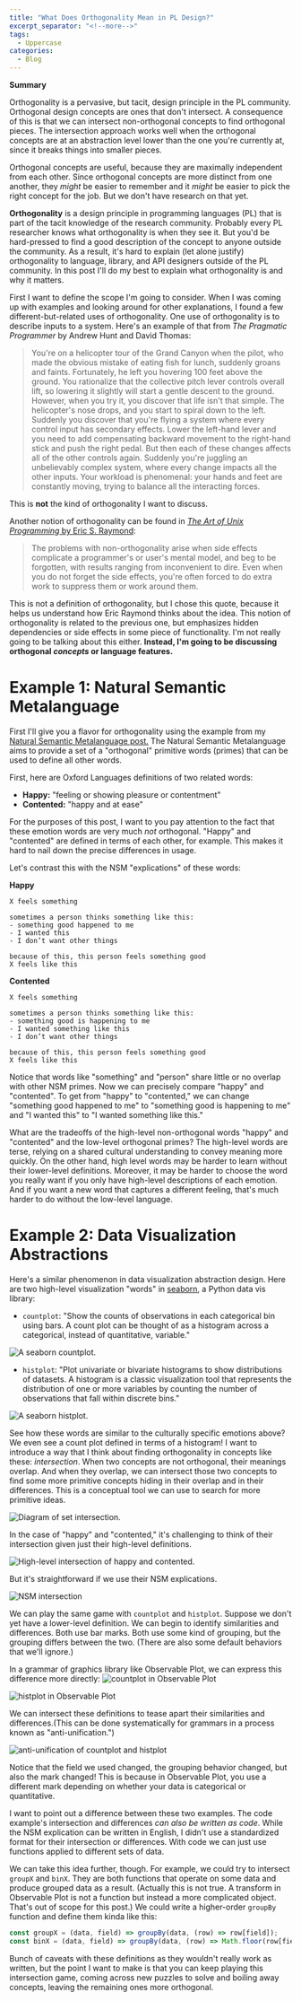 ```yaml
---
title: "What Does Orthogonality Mean in PL Design?"
excerpt_separator: "<!--more-->"
tags:
  - Uppercase
categories:
  - Blog
---
```


<div class="notice--info">
<p><b>Summary</b></p>
<p>Orthogonality is a pervasive, but tacit, design principle in the PL community. Orthogonal design
concepts are ones that don't intersect. A consequence of this is that we can intersect
non-orthogonal concepts to find orthogonal pieces. The intersection approach works well when the
orthogonal concepts are at an abstraction level lower than the one you're currently at, since it
breaks things into smaller pieces.</p>

<p>Orthogonal concepts are useful, because they are maximally independent from each other. Since
orthogonal concepts are more distinct from one another, they <i>might</i> be easier to remember and it
<i>might</i> be easier to pick the right concept for the job. But we don't have research on that yet.</p>
</div>

**Orthogonality** is a design principle in programming languages (PL) that is part of the tacit knowledge
of the research community. Probably every PL researcher knows what orthogonality is when they see
it. But you'd be hard-pressed to find a good description of the concept to anyone outside the
community. As a result, it's hard to explain (let alone justify) orthogonality to language, library,
and API designers outside of the PL community. In this post I'll do my best to explain what
orthogonality is and why it matters.

First I want to define the scope I'm going to consider. When I was coming up with examples and
looking around for other explanations, I found a few different-but-related uses of orthogonality.
One use of orthogonality is to describe inputs to a system. Here's an example of that from _The
Pragmatic Programmer_ by Andrew Hunt and David Thomas:

> You're on a helicopter tour of the Grand Canyon when the pilot, who made the obvious mistake of eating fish for lunch, suddenly groans and faints. Fortunately, he left you hovering 100 feet above the ground. You rationalize that the collective pitch lever controls overall lift, so lowering it slightly will start a gentle descent to the ground. However, when you try it, you discover that life isn't that simple. The helicopter's nose drops, and you start to spiral down to the left. Suddenly you discover that you're flying a system where every control input has secondary effects. Lower the left-hand lever and you need to add compensating backward movement to the right-hand stick and push the right pedal. But then each of these changes affects all of the other controls again. Suddenly you're juggling an unbelievably complex system, where every change impacts all the other inputs. Your workload is phenomenal: your hands and feet are constantly moving, trying to balance all the interacting forces.

This is **not** the kind of orthogonality I want to discuss.

Another notion of orthogonality can be found in [_The Art of Unix Programming_ by Eric S. Raymond](http://www.catb.org/~esr/writings/taoup/html/ch04s02.html#orthogonality):

> The problems with non-orthogonality arise when side effects complicate a programmer's or user's mental model, and beg to be forgotten, with results ranging from inconvenient to dire. Even when you do not forget the side effects, you're often forced to do extra work to suppress them or work around them.

This is not a definition of orthogonality, but I chose this quote, because it helps us understand
how Eric Raymond thinks about the idea. This notion of orthogonality is related to the previous one, but emphasizes hidden dependencies or side
effects in some piece of functionality. I'm not really going to be talking about this either.
**Instead, I'm going to be discussing orthogonal _concepts_ or language features.**

# Example 1: Natural Semantic Metalanguage

First I'll give you a flavor for orthogonality using the example from my [Natural Semantic
Metalanguage post.](../comparative-pl-linguistics/) The Natural Semantic Metalanguage aims to
provide a set of a "orthogonal" primitive words (primes) that can be used to define all other words.

First, here are Oxford Languages definitions of two related words:

- **Happy:** "feeling or showing pleasure or contentment"
- **Contented:** "happy and at ease"

For the purposes of this post, I want to you pay attention to the fact that these emotion words are
very much _not_ orthogonal. "Happy" and "contented" are defined in terms of each other, for example.
This makes it hard to nail down the precise differences in usage.

Let's contrast this with the NSM "explications" of these words:

**Happy**

```
X feels something

sometimes a person thinks something like this:
- something good happened to me
- I wanted this
- I don’t want other things

because of this, this person feels something good
X feels like this
```

**Contented**

```
X feels something

sometimes a person thinks something like this:
- something good is happening to me
- I wanted something like this
- I don’t want other things

because of this, this person feels something good
X feels like this
```

Notice that words like "something" and "person" share little or no overlap with other NSM
primes. Now we can precisely compare "happy" and "contented". To get from "happy" to "contented," we
can change "something good happened to me" to "something good is happening to me" and "I wanted
this" to "I wanted something like this."

What are the tradeoffs of the high-level non-orthogonal words "happy" and "contented" and the low-level orthogonal primes? The high-level words are terse, relying on a shared cultural
understanding to convey meaning more quickly. On the other hand, high level words may be harder to
learn without their lower-level definitions. Moreover, it may be harder to choose the word you
really want if you only have high-level descriptions of each emotion. And if you want a new word
that captures a different feeling, that's much harder to do without the low-level language.

<!-- Notice also that, while we do have to trade off between high-level words like "happy" and low-level
words like "good," the NSM explication is (nearly) perfectly good English, so we can express both
the word "happy" its explication in the same language. -->

# Example 2: Data Visualization Abstractions

Here's a similar phenomenon in data visualization abstraction design. Here are two high-level
visualization "words" in [seaborn](https://seaborn.pydata.org/index.html), a Python data vis
library:

- `countplot`: "Show the counts of observations in each categorical bin using bars. A count plot can be thought of as a histogram across a categorical, instead of quantitative, variable."

![A seaborn countplot.](https://seaborn.pydata.org/_images/countplot_2_0.png)

- `histplot`: "Plot univariate or bivariate histograms to show distributions of datasets. A histogram is a classic visualization tool that represents the distribution of one or more variables by counting the number of observations that fall within discrete bins."

![A seaborn histplot.](https://seaborn.pydata.org/_images/histplot_1_0.png)

See how these words are similar to the culturally specific emotions above? We even see a count plot
defined in terms of a histogram! I want to introduce a way that I think about finding orthogonality
in concepts like these: _intersection_. When two concepts are not orthogonal, their meanings
overlap. And when they overlap, we can intersect those two concepts to find some more primitive
concepts hiding in their overlap and in their differences. This is a conceptual tool we can use to
search for more primitive ideas.

![Diagram of set intersection.](../../assets/images/symbolic-intersection.png)

In the case of "happy" and "contented," it's challenging to think of their intersection given just
their high-level definitions.

![High-level intersection of happy and contented.](../../assets/images/intersection-without-defn.png)

But it's straightforward if we use their NSM explications.

![NSM intersection](../../assets/images/nsm-intersection.png)

We can play the same game with `countplot` and `histplot`. Suppose we don't yet have a lower-level
definition. We can begin to identify similarities and differences. Both use bar marks. Both use some
kind of grouping, but the grouping differs between the two. (There are also some default behaviors
that we'll ignore.)

In a grammar of graphics library like Observable Plot, we can express this difference more directly:
![countplot in Observable Plot](../../assets/images/groupX.png)

![histplot in Observable Plot](../../assets/images/binX.png)

We can intersect these definitions to tease apart their similarities and differences.(This can be
done systematically for grammars in a process known as "anti-unification.")

![anti-unification of countplot and histplot](../../assets/images/countplot-histplot-intersection.png)

Notice that the field we used changed, the grouping behavior changed, but also the mark changed!
This is because in Observable Plot, you use a different mark depending on whether your data is
categorical or quantitative.

I want to point out a difference between these two examples. The code example's
intersection and differences _can also be written as code_. While the NSM explication can be written
in English, I didn't use a standardized format for their intersection or differences. With code we
can just use functions applied to different sets of data.

We can take this idea further, though. For example, we could try to intersect `groupX` and `binX`.
They are both functions that operate on some data and produce grouped data as a result. (Actually
this is not true. A transform in Observable Plot is not a
function but instead a more complicated object. That's out of scope for this post.) We could write a
higher-order `groupBy` function and define them kinda like this:

```js
const groupX = (data, field) => groupBy(data, (row) => row[field]);
const binX = (data, field) => groupBy(data, (row) => Math.floor(row[field] / binWidth) * binWidth);
```

Bunch of caveats with these definitions as they wouldn't really work as written, but the point I
want to make is that you can keep playing this intersection game, coming across new puzzles to
solve and boiling away concepts, leaving the remaining ones more orthogonal.

<!-- What are the tradeoffs of the high-level non-orthogonal words “happy” and “contented” and the low-level orthogonal primes? The high-level words are terse, relying on a shared cultural understanding to convey meaning more quickly. On the other hand, high level words may be harder to learn without their lower-level definitions. Moreover, it may be harder to choose the word you really want if you only have high-level descriptions of each emotion. And if you want a new word that captures a different feeling, that’s much harder to do without the low-level language. -->

<!-- TODO: this stuff is better suited to a compositionality post than here. -->
<!-- Notice also that by
providing a way to define *new* concepts in terms of old (NSM explications for English and functions
and macros for programs), we can both have a base set of orthogonal concepts while also having
culturally specific, high-level words. -->
<!-- Second, the NSM explications have a nice
consistency property that we don't get in our code example. With NSM, once we have a definition of a
word, say "happy," we can use it like a prime, say "good." Just as we can write "It was good," we
can write "It was happy." Both are grammatically correct. However

However, the intersection of our two
charts does not yield something that can be readily used as a chart itself. Ideally, the
intersection of these might yield some kind of mark that could be used like `Plot.barY`, but it is
not a mark, it is something else. -->
